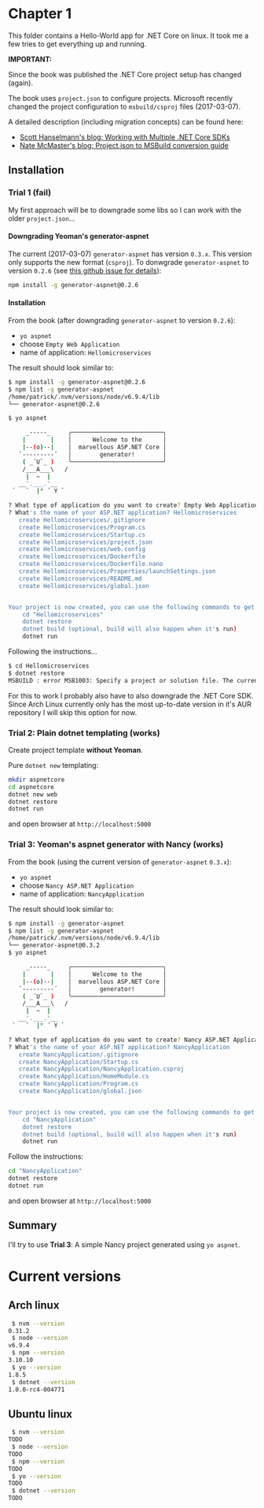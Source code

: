 # Chapter 1

This folder contains a Hello-World app for .NET Core on linux. It took me a few tries to get everything up and running.

**IMPORTANT:**

Since the book was published the .NET Core project setup has changed (again).

The book uses `project.json` to configure projects. Microsoft recently changed the project configuration to `msbuild/csproj` files (2017-03-07).

A detailed description (including migration concepts) can be found here:

- [Scott Hanselmann's blog: Working with Multiple .NET Core SDKs](https://www.hanselman.com/blog/WorkingWithMultipleNETCoreSDKsBothProjectjsonAndMsbuildcsproj.aspx)
- [Nate McMaster's blog: Project.json to MSBuild conversion guide](http://www.natemcmaster.com/blog/2017/01/19/project-json-to-csproj/)

## Installation

### Trial 1 (fail)

My first approach will be to downgrade some libs so I can work with the older `project.json`...

#### Downgrading Yeoman's generator-aspnet

The current (2017-03-07) `generator-aspnet` has version `0.3.x`. This version only supports the new format (`csproj`). To donwgrade `generator-aspnet` to version `0.2.6` (see [this github issue for details](https://github.com/OmniSharp/generator-aspnet/issues/927)):

```sh
npm install -g generator-aspnet@0.2.6
```

#### Installation

From the book (after downgrading `generator-aspnet` to version `0.2.6`):

- `yo aspnet`
- choose `Empty Web Application`
- name of application: `Hellomicroservices`

The result should look similar to:

```sh
$ npm install -g generator-aspnet@0.2.6
$ npm list -g generator-aspnet
/home/patrick/.nvm/versions/node/v6.9.4/lib
└── generator-aspnet@0.2.6

$ yo aspnet

     _-----_     ╭──────────────────────────╮
    |       |    │      Welcome to the      │
    |--(o)--|    │  marvellous ASP.NET Core │
   `---------´   │        generator!        │
    ( _´U`_ )    ╰──────────────────────────╯
    /___A___\   /
     |  ~  |
   __'.___.'__
 ´   `  |° ´ Y `

? What type of application do you want to create? Empty Web Application
? What's the name of your ASP.NET application? Hellomicroservices
   create Hellomicroservices/.gitignore
   create Hellomicroservices/Program.cs
   create Hellomicroservices/Startup.cs
   create Hellomicroservices/project.json
   create Hellomicroservices/web.config
   create Hellomicroservices/Dockerfile
   create Hellomicroservices/Dockerfile.nano
   create Hellomicroservices/Properties/launchSettings.json
   create Hellomicroservices/README.md
   create Hellomicroservices/global.json


Your project is now created, you can use the following commands to get going
    cd "Hellomicroservices"
    dotnet restore
    dotnet build (optional, build will also happen when it's run)
    dotnet run
```

Following the instructions...

```sh
$ cd Hellomicroservices
$ dotnet restore
MSBUILD : error MSB1003: Specify a project or solution file. The current working directory does not contain a project or solution file.
```

For this to work I probably also have to also downgrade the .NET Core SDK. Since Arch Linux currently only has the most up-to-date version in it's AUR repository I will skip this option for now.


### Trial 2: Plain dotnet templating (works)

Create project template **without Yeoman**.

Pure `dotnet new` templating:

```sh
mkdir aspnetcore
cd aspnetcore
dotnet new web
dotnet restore
dotnet run
```

and open browser at `http://localhost:5000`

### Trial 3: Yeoman's aspnet generator with Nancy (works)

From the book (using the current version of `generator-aspnet` `0.3.x`):

- `yo aspnet`
- choose `Nancy ASP.NET Application`
- name of application: `NancyApplication`

The result should look similar to:

```sh
$ npm install -g generator-aspnet
$ npm list -g generator-aspnet
/home/patrick/.nvm/versions/node/v6.9.4/lib
└── generator-aspnet@0.3.2
$ yo aspnet

     _-----_     ╭──────────────────────────╮
    |       |    │      Welcome to the      │
    |--(o)--|    │  marvellous ASP.NET Core │
   `---------´   │        generator!        │
    ( _´U`_ )    ╰──────────────────────────╯
    /___A___\   /
     |  ~  |
   __'.___.'__
 ´   `  |° ´ Y `

? What type of application do you want to create? Nancy ASP.NET Application
? What's the name of your ASP.NET application? NancyApplication
   create NancyApplication/.gitignore
   create NancyApplication/Startup.cs
   create NancyApplication/NancyApplication.csproj
   create NancyApplication/HomeModule.cs
   create NancyApplication/Program.cs
   create NancyApplication/global.json


Your project is now created, you can use the following commands to get going
    cd "NancyApplication"
    dotnet restore
    dotnet build (optional, build will also happen when it's run)
    dotnet run
```

Follow the instructions:

```sh
cd "NancyApplication"
dotnet restore
dotnet run
```

and open browser at `http://localhost:5000`

## Summary

I'll try to use **Trial 3**: A simple Nancy project generated using `yo aspnet`.








# Current versions

## Arch linux

```sh
 $ nvm --version
0.31.2
 $ node --version
v6.9.4
 $ npm --version
3.10.10
 $ yo --version
1.8.5
 $ dotnet --version
1.0.0-rc4-004771
```

## Ubuntu linux

```sh
 $ nvm --version
TODO
 $ node --version
TODO
 $ npm --version
TODO
 $ yo --version
TODO 
 $ dotnet --version
TODO
```
